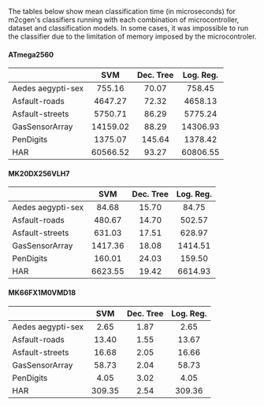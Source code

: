 The tables below show mean classification time (in microseconds) for m2cgen's classifiers running with each combination of microcontroller, dataset and classification models. In some cases, it was impossible to run the classifier due to the limitation of memory imposed by the microcontroler.

#### ATmega2560
|                   |    SVM   | Dec. Tree | Log. Reg. |
|-------------------|:--------:|:---------:|:---------:|
| Aedes aegypti-sex |  755.16  |   70.07   |   758.45  |
| Asfault-roads     |  4647.27 |   72.32   |  4658.13  |
| Asfault-streets   |  5750.71 |   86.29   |  5775.24  |
| GasSensorArray    | 14159.02 |   88.29   |  14306.93 |
| PenDigits         |  1375.07 |   145.64  |  1378.42  |
| HAR               | 60566.52 |   93.27   |  60806.55 |


#### MK20DX256VLH7
|                   |   SVM   | Dec. Tree | Log. Reg. |
|-------------------|:-------:|:---------:|:---------:|
| Aedes aegypti-sex |  84.68  |   15.70   |   84.75   |
| Asfault-roads     |  480.67 |   14.70   |   502.57  |
| Asfault-streets   |  631.03 |   17.51   |   628.97  |
| GasSensorArray    | 1417.36 |   18.08   |  1414.51  |
| PenDigits         |  160.01 |   24.03   |   159.50  |
| HAR               | 6623.55 |   19.42   |  6614.93  |

#### MK66FX1M0VMD18
|                   |   SVM  | Dec. Tree | Log. Reg. |
|-------------------|:------:|:---------:|:---------:|
| Aedes aegypti-sex |  2.65  |    1.87   |    2.65   |
| Asfault-roads     |  13.40 |    1.55   |   13.67   |
| Asfault-streets   |  16.68 |    2.05   |   16.66   |
| GasSensorArray    |  58.73 |    2.04   |   58.73   |
| PenDigits         |  4.05  |    3.02   |    4.05   |
| HAR               | 309.35 |    2.54   |   309.36  |

